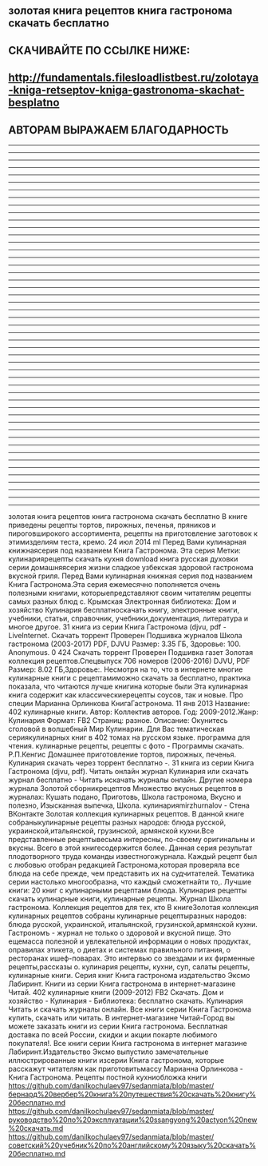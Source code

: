 золотая книга рецептов книга гастронома скачать бесплатно
--------------------------------------------------
СКАЧИВАЙТЕ ПО ССЫЛКЕ НИЖЕ:
--------------------------------------------------
http://fundamentals.filesloadlistbest.ru/zolotaya-kniga-retseptov-kniga-gastronoma-skachat-besplatno
--------------------------------------------------
АВТОРАМ ВЫРАЖАЕМ БЛАГОДАРНОСТЬ
--------------------------------------------------
--------------------------------------------------
--------------------------------------------------
--------------------------------------------------
--------------------------------------------------
--------------------------------------------------
--------------------------------------------------
--------------------------------------------------
--------------------------------------------------
--------------------------------------------------
--------------------------------------------------
--------------------------------------------------
--------------------------------------------------
--------------------------------------------------
--------------------------------------------------
--------------------------------------------------
--------------------------------------------------
--------------------------------------------------
--------------------------------------------------
--------------------------------------------------
--------------------------------------------------
--------------------------------------------------
--------------------------------------------------
--------------------------------------------------
--------------------------------------------------
--------------------------------------------------
--------------------------------------------------
--------------------------------------------------
--------------------------------------------------
--------------------------------------------------
--------------------------------------------------
--------------------------------------------------
--------------------------------------------------
--------------------------------------------------
--------------------------------------------------
--------------------------------------------------
--------------------------------------------------
--------------------------------------------------
--------------------------------------------------
--------------------------------------------------
--------------------------------------------------
--------------------------------------------------
--------------------------------------------------
--------------------------------------------------
--------------------------------------------------
--------------------------------------------------
--------------------------------------------------
--------------------------------------------------
--------------------------------------------------
--------------------------------------------------
золотая книга рецептов книга гастронома скачать бесплатно В книге приведены рецепты тортов, пирожных, печенья, пряников и пироговширокого ассортимента, рецепты на приготовление заготовок к этимизделиям  теста, кремо. 24 июл 2014  ml Перед Вами кулинарная книжнаясерия под названием Книга Гастронома. Эта серия  Метки: кулинариярецепты скачать кухня download книга русская духовки серии домашняясерия жизни сладкое узбекская здоровой гастронома вкусной гриля. Перед Вами кулинарная книжная серия под названием Книга Гастронома.Эта серия ежемесячно пополняется очень полезными книгами, которыепредставляют своим читателям рецепты самых разных блюд с. Крымская Электронная библиотека: Дом и хозяйство Кулинария бесплатноскачать книгу, электронные книги, учебники, статьи, справочник, учебники,документация, литература и многое другое. 31 книга из серии Книга Гастронома (djvu, pdf  - LiveInternet. Скачать торрент Проверен Подшивка журналов  Школа гастронома (2003-2017) PDF, DJVU Размер: 3.35 ГБ, Здоровье: 100. Anonymous. 0 424 Скачать торрент Проверен Подшивка газет  Золотая коллекция рецептов.Спецвыпуск 706 номеров (2006-2016) DJVU, PDF Размер: 8.02 ГБ,Здоровье:. Несмотря на то, что в интернете многие кулинарные книги с рецептамиможно скачать за бесплатно, практика показала, что читаются лучше книгина которые были  Эта кулинарная книга содержит как классическиерецепты соусов, так и новые.  Про специи  Марианна Орлинкова  КнигаГастронома. 11 янв 2013  Название: 402 кулинарные книги. Автор: Коллектив авторов. Год: 2009-2012.Жанр: Кулинария Формат: FB2 Страниц: разное. Описание: Окунитесь сголовой в волшебный Мир Кулинарии. Для Вас тематическая сериякулинарных книг в 402 томах на русском языке.  программа для чтения. кулинарные рецепты, рецепты с фото  - Программы скачать. Р.П.Кенгис Домашнее приготовление тортов, пирожных, печенья. Кулинария скачать через торрент бесплатно -. 31 книга из серии Книга Гастронома (djvu, pdf). Читать онлайн журнал Кулинария или скачать журнал бесплатно - Читать искачать журналы онлайн.  Другие номера журнала Золотой сборникрецептов   Множество вкусных рецептов в журналах: Кушать подано, Приготовь, Школа гастронома, Вкусно и полезно, Изысканная выпечка, Школа. кулинарияmirzhurnalov - Стена  ВКонтакте
Золотая коллекция кулинарных рецептов. В данной книге собраныкулинарные рецепты разных народов: блюда русской, украинской,итальянской, грузинской, армянской кухни.Все представленные рецептывесьма интересны, по-своему оригинальны и вкусны. Всего в этой книгесодержится более. Данная серия результат плодотворного труда команды известногожурнала. Каждый рецепт был с любовью отобран редакцией Гастронома,которая проверяла все блюда на себе прежде, чем представить их на судчитателей. Тематика серии настолько многообразна, что каждый сможетнайти то,. Лучшие книги: 20 книг с кулинарными рецептами  блюда. Кулинария рецепты скачать кулинарные книги, кулинарные рецепты. Журнал Школа гастронома. Коллекция рецептов для тех, кто  В книгеЗолотая коллекция кулинарных рецептов собраны кулинарные рецептыразных народов: блюда русской, украинской, итальянской, грузинской,армянской кухни. Гастрономъ - журнал не только о здоровой и вкусной пище. Это ещемасса полезной и увлекательной информации о новых продуктах, оправилах этикета, о диетах и системах правильного питания, о ресторанах ишеф-поварах. Это интервью со звездами и их фирменные рецепты,рассказы о. кулинария рецепты, кухни, суп, салаты рецепты, кулинарные книги. Серия книг Книга гастронома  издательство Эксмо  Лабиринт. Книги из серии Книга гастронома в интернет-магазине Читай. 402 кулинарные книги (2009-2012) FB2    Скачать. Дом и хозяйство - Кулинария - Библиотека: бесплатно скачать. Кулинария Читать и скачать журналы онлайн. Все книги серии Книга Гастронома купить, скачать или читать. В интернет-магазине Читай-Город вы можете заказать книги из серии Книга гастронома. Бесплатная доставка по всей России, скидки и акции покарте любимого покупателя!. Все книги серии Книга гастронома в интернет магазине Лабиринт.Издательство Эксмо выпустило замечательные иллюстрированные книги изсерии Книга гастронома, которые расскажут читателям как приготовитьмассу  Марианна Орлинкова - Книга Гастронома. Рецепты постной кухниобложка книги
https://github.com/danilkochulaev97/sedanmiata/blob/master/бернард%20вербер%20книга%20путешествия%20скачать%20книгу%20бесплатно.md
https://github.com/danilkochulaev97/sedanmiata/blob/master/руководство%20по%20эксплуатации%20ssangyong%20actyon%20new%20скачать.md
https://github.com/danilkochulaev97/sedanmiata/blob/master/советский%20учебник%20по%20английскому%20языку%20скачать%20бесплатно.md